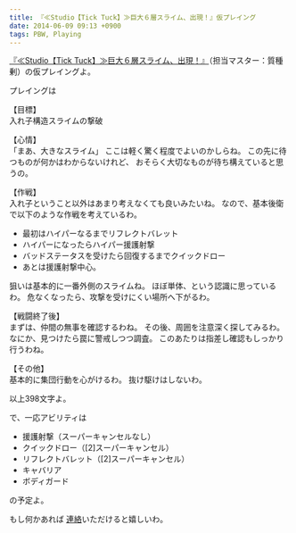 ```yaml
---
title: 『≪Studio【Tick Tuck】≫巨大６層スライム、出現！』仮プレイング
date: 2014-06-09 09:13 +0900
tags: PBW, Playing
---
```


[『≪Studio【Tick Tuck】≫巨大６層スライム、出現！』](http://t-walker.jp/eb/adventure/op.cgi?sceid=17795)（担当マスター：質種剰）の仮プレイングよ。

プレイングは

【目標】  
入れ子構造スライムの撃破

【心情】  
「まあ、大きなスライム」
ここは軽く驚く程度でよいのかしらね。
この先に待つものが何かはわからないけれど、
おそらく大切なものが待ち構えていると思うの。

【作戦】  
入れ子ということ以外はあまり考えなくても良いみたいね。
なので、基本後衛で以下のような作戦を考えているわ。

+ 最初はハイパーなるまでリフレクトバレット
+ ハイパーになったらハイパー援護射撃
+ バッドステータスを受けたら回復するまでクイックドロー
+ あとは援護射撃中心。

狙いは基本的に一番外側のスライムね。
ほぼ単体、という認識に思っているわ。
危なくなったら、攻撃を受けにくい場所へ下がるわ。

【戦闘終了後】  
まずは、仲間の無事を確認するわね。
その後、周囲を注意深く探してみるわ。
なにか、見つけたら罠に警戒しつつ調査。
このあたりは指差し確認もしっかり行うわね。

【その他】  
基本的に集団行動を心がけるわ。
抜け駆けはしないわ。

以上398文字よ。

で、一応アビリティは

* 援護射撃（スーパーキャンセルなし）
* クイックドロー（\[2\]スーパーキャンセル）
* リフレクトバレット（\[2\]スーパーキャンセル）
* キャバリア
* ボディガード

の予定よ。

もし何かあれば
[連絡](http://t-walker.jp/eb/status/letter.cgi?chrid=c28515)いただけると嬉しいわ。
